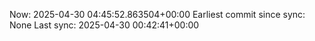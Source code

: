Now: 2025-04-30 04:45:52.863504+00:00 Earliest commit since sync: None Last sync: 2025-04-30 00:42:41+00:00
